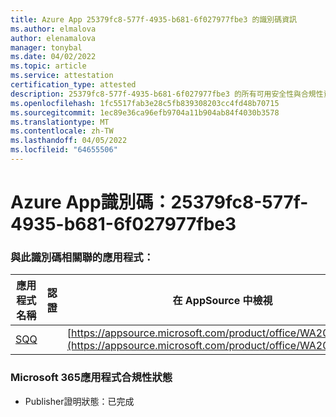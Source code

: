 ```yaml
---
title: Azure App 25379fc8-577f-4935-b681-6f027977fbe3 的識別碼資訊
ms.author: elmalova
author: elenamalova
manager: tonybal
ms.date: 04/02/2022
ms.topic: article
ms.service: attestation
certification_type: attested
description: 25379fc8-577f-4935-b681-6f027977fbe3 的所有可用安全性與合規性資訊。
ms.openlocfilehash: 1fc5517fab3e28c5fb839308203cc4fd48b70715
ms.sourcegitcommit: 1ec89e36ca96efb9704a11b904ab84f4030b3578
ms.translationtype: MT
ms.contentlocale: zh-TW
ms.lasthandoff: 04/05/2022
ms.locfileid: "64655506"
---
```

# <a name="azure-app-id-25379fc8-577f-4935-b681-6f027977fbe3"></a>Azure App識別碼：25379fc8-577f-4935-b681-6f027977fbe3


### <a name="apps-associated-with-this-id"></a>與此識別碼相關聯的應用程式：
| **應用程式名稱** | **認證** | **在 AppSource 中檢視** |
|--------------|---------------|-----------------------|
| [SQQ](../forward/WA200002978.md) |  | [https://appsource.microsoft.com/product/office/WA200002978](https://appsource.microsoft.com/product/office/WA200002978) |

### <a name="microsoft-365-app-compliance-status"></a>Microsoft 365應用程式合規性狀態
- Publisher證明狀態：已完成
